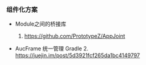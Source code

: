 ### 组件化方案
- Module之间的桥接库 
  
  1. https://github.com/PrototypeZ/AppJoint
- AucFrame 统一管理 Gradle
  2. https://juejin.im/post/5d3921fcf265da1bc4149797